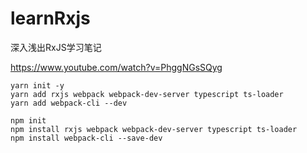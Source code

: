 # learnRxjs

深入浅出RxJS学习笔记

https://www.youtube.com/watch?v=PhggNGsSQyg


```shell
yarn init -y
yarn add rxjs webpack webpack-dev-server typescript ts-loader
yarn add webpack-cli --dev

npm init
npm install rxjs webpack webpack-dev-server typescript ts-loader
npm install webpack-cli --save-dev
```